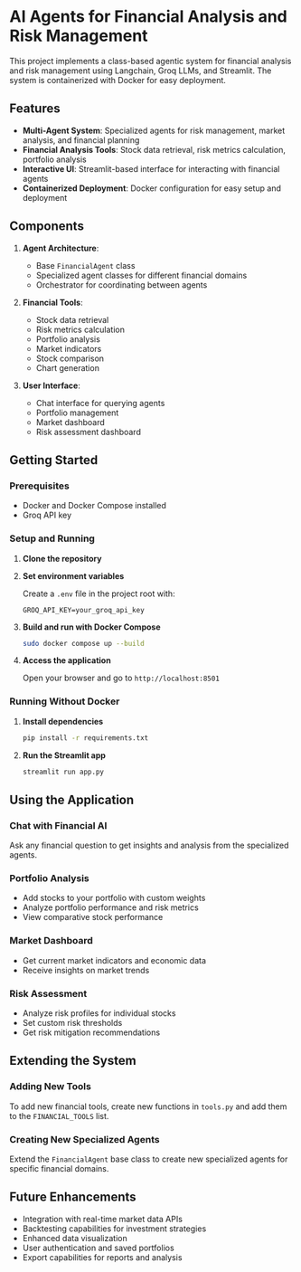 # AI Agents for Financial Analysis and Risk Management

This project implements a class-based agentic system for financial analysis and risk management using Langchain, Groq LLMs, and Streamlit. The system is containerized with Docker for easy deployment.

## Features

- **Multi-Agent System**: Specialized agents for risk management, market analysis, and financial planning
- **Financial Analysis Tools**: Stock data retrieval, risk metrics calculation, portfolio analysis
- **Interactive UI**: Streamlit-based interface for interacting with financial agents
- **Containerized Deployment**: Docker configuration for easy setup and deployment

## Components

1. **Agent Architecture**:
   - Base `FinancialAgent` class
   - Specialized agent classes for different financial domains
   - Orchestrator for coordinating between agents

2. **Financial Tools**:
   - Stock data retrieval
   - Risk metrics calculation
   - Portfolio analysis
   - Market indicators
   - Stock comparison
   - Chart generation

3. **User Interface**:
   - Chat interface for querying agents
   - Portfolio management
   - Market dashboard
   - Risk assessment dashboard

## Getting Started

### Prerequisites

- Docker and Docker Compose installed
- Groq API key

### Setup and Running

1. **Clone the repository**

2. **Set environment variables**

   Create a `.env` file in the project root with:
   ```
   GROQ_API_KEY=your_groq_api_key
   ```

3. **Build and run with Docker Compose**

   ```bash
   sudo docker compose up --build
   ```

4. **Access the application**

   Open your browser and go to `http://localhost:8501`

### Running Without Docker

1. **Install dependencies**

   ```bash
   pip install -r requirements.txt
   ```

2. **Run the Streamlit app**

   ```bash
   streamlit run app.py
   ```

## Using the Application

### Chat with Financial AI
Ask any financial question to get insights and analysis from the specialized agents.

### Portfolio Analysis
- Add stocks to your portfolio with custom weights
- Analyze portfolio performance and risk metrics
- View comparative stock performance

### Market Dashboard
- Get current market indicators and economic data
- Receive insights on market trends

### Risk Assessment
- Analyze risk profiles for individual stocks
- Set custom risk thresholds
- Get risk mitigation recommendations

## Extending the System

### Adding New Tools
To add new financial tools, create new functions in `tools.py` and add them to the `FINANCIAL_TOOLS` list.

### Creating New Specialized Agents
Extend the `FinancialAgent` base class to create new specialized agents for specific financial domains.

## Future Enhancements

- Integration with real-time market data APIs
- Backtesting capabilities for investment strategies
- Enhanced data visualization
- User authentication and saved portfolios
- Export capabilities for reports and analysis